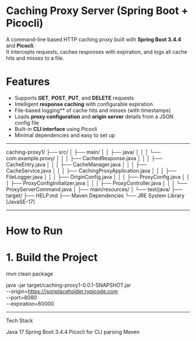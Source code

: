 #  Caching Proxy Server (Spring Boot + Picocli)

A command-line based HTTP caching proxy built with **Spring Boot 3.4.4** and **Picocli**.  
It intercepts requests, caches responses with expiration, and logs all cache hits and misses to a file.


#  Features

- Supports **GET**, **POST**, **PUT**, and **DELETE** requests
- Intelligent **response caching** with configurable expiration
- File-based logging** of cache hits and misses (with timestamps)
- Loads **proxy configuration** and **origin server** details from a JSON config file
- Built-in **CLI interface** using Picocli
- Minimal dependencies and easy to set up

---

caching-proxy1/
├── src/
│   ├── main/
│   │   ├── java/
│   │   │   └── com.example.proxy/
│   │   │       ├── CachedResponse.java
│   │   │       ├── CacheEntry.java
│   │   │       ├── CacheManager.java
│   │   │       ├── CacheService.java
│   │   │       ├── CachingProxyApplication.java
│   │   │       ├── FileLogger.java
│   │   │       ├── OriginConfig.java
│   │   │       ├── ProxyConfig.java
│   │   │       ├── ProxyConfigInitializer.java
│   │   │       ├── ProxyController.java
│   │   │       └── ProxyServerCommand.java
│   ├── main/resources/
│   └── test/java/
├── target/
├── HELP.md
├── Maven Dependencies
└── JRE System Library [JavaSE-17]


---

# How to Run

# 1. Build the Project

mvn clean package

java -jar target/caching-proxy1-0.0.1-SNAPSHOT.jar \
  --origin=https://jsonplaceholder.typicode.com \
  --port=8080 \
  --expiration=60000

---

Tech Stack

Java 17
Spring Boot 3.4.4
Picocli for CLI parsing
Maven

